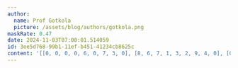 ```yaml
---
author:
  name: Prof Gotkola
  picture: /assets/blog/authors/gotkola.png
maskRate: 0.47
date: 2024-11-03T07:00:01.514059
id: 3ee5d768-99b1-11ef-b451-41234cb8625c
content: '[[0, 0, 0, 0, 6, 0, 7, 3, 0], [8, 6, 7, 1, 3, 2, 9, 4, 0], [0, 0, 5, 8, 0, 0, 0, 6, 0], [0, 1, 0, 0, 9, 0, 5, 0, 0], [9, 8, 4, 0, 5, 0, 3, 2, 6], [0, 7, 3, 0, 0, 0, 0, 8, 9], [3, 5, 0, 9, 4, 7, 0, 1, 0], [0, 4, 2, 0, 1, 0, 8, 0, 0], [7, 0, 1, 2, 0, 6, 0, 5, 0]]'
---
```

